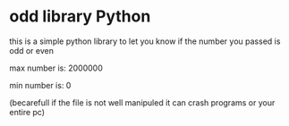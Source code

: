 # odd library Python

this is a simple python library to let you know if the number you passed is odd or even

max number is: 2000000

min number is: 0

(becarefull if the file is not well manipuled it can crash programs or your entire pc)
